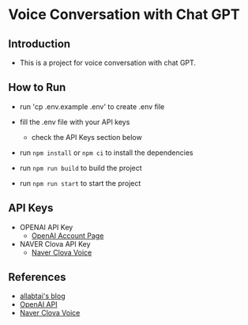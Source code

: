 # Voice Conversation with Chat GPT

## Introduction

- This is a project for voice conversation with chat GPT.

## How to Run

- run 'cp .env.example .env' to create .env file
- fill the .env file with your API keys
  - check the API Keys section below

- run `npm install` or `npm ci` to install the dependencies
- run `npm run build` to build the project
- run `npm run start` to start the project

## API Keys

- OPENAI API Key
  - [OpenAI Account Page](https://platform.openai.com/account/api-keys)
- NAVER Clova API Key
  - [Naver Clova Voice](https://www.ncloud.com/product/aiService/clovaVoice)

## References

- [allabtai's blog](https://www.allabtai.com/talk-to-chatgpt/)
- [OpenAI API](https://beta.openai.com/docs/api-reference/introduction)
- [Naver Clova Voice](https://www.ncloud.com/product/aiService/clovaVoice)
